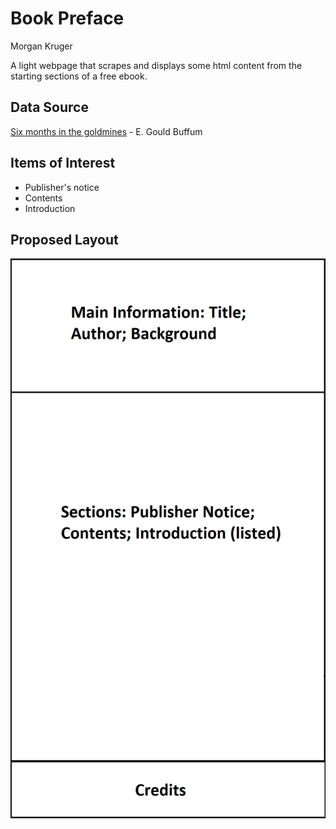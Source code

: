 # Book Preface

Morgan Kruger

A light webpage that scrapes and displays some html content from the starting sections of a free ebook.

## Data Source

[Six months in the goldmines](https://www.gutenberg.org/ebooks/71574) \- E. Gould Buffum

## Items of Interest

* Publisher's notice
* Contents
* Introduction

## Proposed Layout

![layout](images/layout.png)
